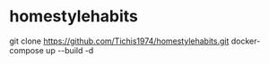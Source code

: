 # homestylehabits
git clone https://github.com/Tichis1974/homestylehabits.git
docker-compose up --build -d